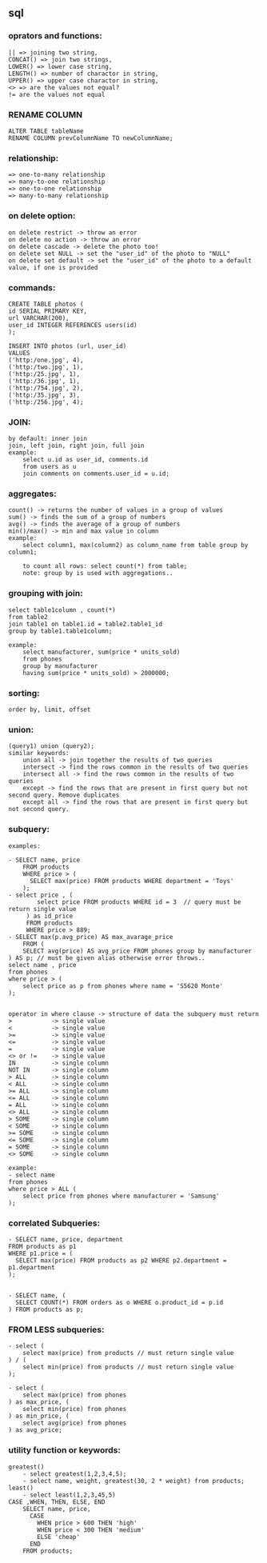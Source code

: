 ## sql

### oprators and functions:
	|| => joining two string,
	CONCAT() => join two strings,
	LOWER() => lower case string,
	LENGTH() => number of charactor in string,
	UPPER() => upper case charactor in string,
	<> => are the values not equal?
	!= are the values not equal

### RENAME COLUMN

	ALTER TABLE tableName 
	RENAME COLUMN prevColumnName TO newColumnName;

### relationship:
	=> one-to-many relationship
	=> many-to-one relationship
	=> one-to-one relationship
	=> many-to-many relationship

### on delete option:
	on delete restrict -> throw an error
	on delete no action -> throw an error
	on delete cascade -> delete the photo too!
	on delete set NULL -> set the "user_id" of the photo to "NULL"
	on delete set default -> set the "user_id" of the photo to a default value, if one is provided

### commands:
	CREATE TABLE photos (
	id SERIAL PRIMARY KEY,
	url VARCHAR(200),
	user_id INTEGER REFERENCES users(id)
	);
	 
	INSERT INTO photos (url, user_id)
	VALUES
	('http:/one.jpg', 4),
	('http:/two.jpg', 1),
	('http:/25.jpg', 1),
	('http:/36.jpg', 1),
	('http:/754.jpg', 2),
	('http:/35.jpg', 3),
	('http:/256.jpg', 4);

### JOIN:
	by default: inner join
	join, left join, right join, full join
	example: 	
		select u.id as user_id, comments.id 
		from users as u
		join comments on comments.user_id = u.id;

### aggregates:

	count() -> returns the number of values in a group of values
	sum() -> finds the sum of a group of numbers
	avg() -> finds the average of a group of numbers 
	min()/max() -> min and max value in column
	example:
		select column1, max(column2) as column_name from table group by column1;

		to count all rows: select count(*) from table;
		note: group by is used with aggregations..

### grouping with join:
	select table1column , count(*)
	from table2
	join table1 on table1.id = table2.table1_id
	group by table1.table1column;

	example:
		select manufacturer, sum(price * units_sold) 
		from phones
		group by manufacturer
		having sum(price * units_sold) > 2000000;

### sorting:
	order by, limit, offset

### union:
	(query1) union (query2);
	similar keywords:
		union all -> join together the results of two queries
		intersect -> find the rows common in the results of two queries
		intersect all -> find the rows common in the results of two queries
		except -> find the rows that are present in first query but not second query. Remove duplicates
		except all -> find the rows that are present in first query but not second query.

### subquery:
	examples:

	- SELECT name, price
		FROM products
		WHERE price > ( 
		  SELECT max(price) FROM products WHERE department = 'Toys'
		);
	- select price , ( 
			select price FROM products WHERE id = 3  // query must be return single value
		 ) as id_price
		 FROM products 
		 WHERE price > 889;
	- SELECT max(p.avg_price) AS max_avarage_price
		FROM (
		SELECT avg(price) AS avg_price FROM phones group by manufacturer
	) AS p; // must be given alias otherwise error throws..
	select name , price
	from phones
	where price > (
	    select price as p from phones where name = 'S5620 Monte'
	);


	operator in where clause -> structure of data the subquery must return
	> 			-> single value
	< 			-> single value
	>= 			-> single value
	<= 			-> single value
	= 			-> single value 
	<> or != 	-> single value
	IN 			-> single column
	NOT IN 		-> single column
	> ALL 		-> single column
	< ALL 		-> single column
	>= ALL 		-> single column
	<= ALL 		-> single column
	= ALL 		-> single column
	<> ALL 		-> single column
	> SOME 		-> single column
	< SOME 		-> single column
	>= SOME 	-> single column
	<= SOME 	-> single column
	= SOME 		-> single column
	<> SOME 	-> single column

	example:
	- select name 
	from phones 
	where price > ALL (
	    select price from phones where manufacturer = 'Samsung'
	);

### correlated Subqueries:

	- SELECT name, price, department
	FROM products as p1
	WHERE p1.price = ( 
	  SELECT max(price) FROM products as p2 WHERE p2.department = p1.department
	);


	- SELECT name, ( 
	  SELECT COUNT(*) FROM orders as o WHERE o.product_id = p.id
	) FROM products as p;

### FROM LESS subqueries:

	- select (
		select max(price) from products // must return single value
	) / (
		select min(price) from products // must return single value
	);

	- select (
	    select max(price) from phones
	) as max_price, (
	    select min(price) from phones
	) as min_price, (
	    select avg(price) from phones
	) as avg_price;
					
### utility function or keywords:
	greatest()
		- select greatest(1,2,3,4,5);
		- select name, weight, greatest(30, 2 * weight) from products;
	least()
		- select least(1,2,3,45,5)
	CASE ,WHEN, THEN, ELSE, END
		SELECT name, price, 
		  CASE 
		    WHEN price > 600 THEN 'high'
		    WHEN price < 300 THEN 'medium'
		    ELSE 'cheap'
		  END
		FROM products;

